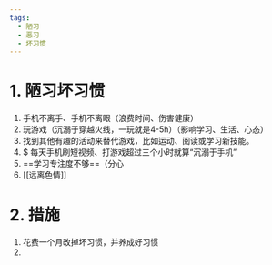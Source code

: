 ```yaml
---
tags:
  - 陋习
  - 恶习
  - 坏习惯
---
```

# 1. 陋习坏习惯 
 1. 手机不离手、手机不离眼（浪费时间、伤害健康）
 2. 玩游戏（沉溺于穿越火线，一玩就是4-5h）（影响学习、生活、心态）
 3. 找到其他有趣的活动来替代游戏，比如运动、阅读或学习新技能。
 4. $ 每天手机刷短视频、打游戏超过三个小时就算“沉溺于手机”
 5. ==学习专注度不够==（分心
 6. [[远离色情]]


# 2. 措施
1. 花费一个月改掉坏习惯，并养成好习惯
2. 